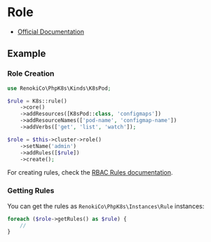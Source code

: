 # Role

- [Official Documentation](https://kubernetes.io/docs/reference/access-authn-authz/rbac/)

## Example

### Role Creation

```php
use RenokiCo\PhpK8s\Kinds\K8sPod;

$rule = K8s::rule()
    ->core()
    ->addResources([K8sPod::class, 'configmaps'])
    ->addResourceNames(['pod-name', 'configmap-name'])
    ->addVerbs(['get', 'list', 'watch']);

$role = $this->cluster->role()
    ->setName('admin')
    ->addRules([$rule])
    ->create();
```

For creating rules, check the [RBAC Rules documentation](../instances/Rules.md).

### Getting Rules

You can get the rules as `RenokiCo\PhpK8s\Instances\Rule` instances:

```php
foreach ($role->getRules() as $rule) {
    //
}
```
